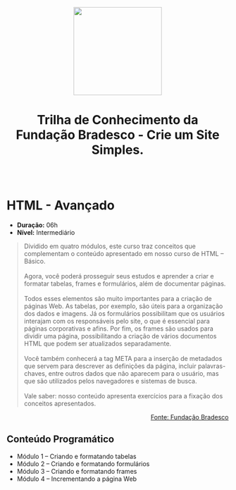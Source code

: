 <p align="Center"><img height=200px src="https://github.com/BR-Darkness/Fundacao_Bradesco_-_Trilha_de_Conhecimento_-_Crie_um_Site_Simples/blob/main/Imagens/escola_virtual_horizontal_full.svg"></p>

<h1 align="Center">Trilha de Conhecimento da Fundação Bradesco - Crie um Site Simples.</h1>

<br><br>

# HTML - Avançado

- **Duração:** 06h 
- **Nível:** Intermediário

> Dividido em quatro módulos, este curso traz conceitos que complementam o conteúdo apresentado em nosso curso de HTML – Básico. 
<br><br>
Agora, você poderá prosseguir seus estudos e aprender a criar e formatar tabelas, frames e formulários, além de documentar páginas. 
<br><br>
Todos esses elementos são muito importantes para a criação de páginas Web. As tabelas, por exemplo, são úteis para a organização dos dados e imagens. Já os formulários possibilitam que os usuários interajam com os responsáveis pelo site, o que é essencial para páginas corporativas e afins. Por fim, os frames são usados para dividir uma página, possibilitando a criação de vários documentos HTML que podem ser atualizados separadamente. 
<br><br>
Você também conhecerá a tag META para a inserção de metadados que servem para descrever as definições da página, incluir palavras-chaves, entre outros dados que não aparecem para o usuário, mas que são utilizados pelos navegadores e sistemas de busca.
<br><br>
Vale saber: nosso conteúdo apresenta exercícios para a fixação dos conceitos apresentados.

<p align="right"><a href="https://www.ev.org.br/cursos/html-avancado">Fonte: Fundação Bradesco</a></p>

## Conteúdo Programático

- Módulo 1 – Criando e formatando tabelas
- Módulo 2 – Criando e formatando formulários
- Módulo 3 – Criando e formatando frames
- Módulo 4 – Incrementando a página Web
